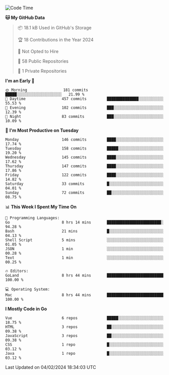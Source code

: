 <!--START_SECTION:waka-->
![Code Time](http://img.shields.io/badge/Code%20Time-983%20hrs%2030%20mins-blue)

**🐱 My GitHub Data** 

> 📦 18.1 kB Used in GitHub's Storage 
 > 
> 🏆 18 Contributions in the Year 2024
 > 
> 🚫 Not Opted to Hire
 > 
> 📜 58 Public Repositories 
 > 
> 🔑 1 Private Repositories 
 > 
**I'm an Early 🐤** 

```text
🌞 Morning                181 commits         █████░░░░░░░░░░░░░░░░░░░░   21.99 % 
🌆 Daytime                457 commits         ██████████████░░░░░░░░░░░   55.53 % 
🌃 Evening                102 commits         ███░░░░░░░░░░░░░░░░░░░░░░   12.39 % 
🌙 Night                  83 commits          ███░░░░░░░░░░░░░░░░░░░░░░   10.09 % 
```
📅 **I'm Most Productive on Tuesday** 

```text
Monday                   146 commits         ████░░░░░░░░░░░░░░░░░░░░░   17.74 % 
Tuesday                  158 commits         █████░░░░░░░░░░░░░░░░░░░░   19.20 % 
Wednesday                145 commits         ████░░░░░░░░░░░░░░░░░░░░░   17.62 % 
Thursday                 147 commits         ████░░░░░░░░░░░░░░░░░░░░░   17.86 % 
Friday                   122 commits         ████░░░░░░░░░░░░░░░░░░░░░   14.82 % 
Saturday                 33 commits          █░░░░░░░░░░░░░░░░░░░░░░░░   04.01 % 
Sunday                   72 commits          ██░░░░░░░░░░░░░░░░░░░░░░░   08.75 % 
```


📊 **This Week I Spent My Time On** 

```text
💬 Programming Languages: 
Go                       8 hrs 14 mins       ████████████████████████░   94.28 % 
Bash                     21 mins             █░░░░░░░░░░░░░░░░░░░░░░░░   04.13 % 
Shell Script             5 mins              ░░░░░░░░░░░░░░░░░░░░░░░░░   01.05 % 
JSON                     1 min               ░░░░░░░░░░░░░░░░░░░░░░░░░   00.28 % 
Text                     1 min               ░░░░░░░░░░░░░░░░░░░░░░░░░   00.25 % 

🔥 Editors: 
GoLand                   8 hrs 44 mins       █████████████████████████   100.00 % 

💻 Operating System: 
Mac                      8 hrs 44 mins       █████████████████████████   100.00 % 
```

**I Mostly Code in Go** 

```text
Vue                      6 repos             █████░░░░░░░░░░░░░░░░░░░░   18.75 % 
HTML                     3 repos             ██░░░░░░░░░░░░░░░░░░░░░░░   09.38 % 
JavaScript               3 repos             ██░░░░░░░░░░░░░░░░░░░░░░░   09.38 % 
CSS                      1 repo              █░░░░░░░░░░░░░░░░░░░░░░░░   03.12 % 
Java                     1 repo              █░░░░░░░░░░░░░░░░░░░░░░░░   03.12 % 
```




 Last Updated on 04/02/2024 18:34:03 UTC
<!--END_SECTION:waka-->
